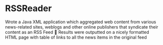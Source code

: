 # RSSReader
  Wrote a Java XML application which aggregated web content from various news-related sites, weblogs and other online publishers 
that syndicate their content as an RSS Feed 
  Results were outputted on a nicely formatted HTML page with table of links to all the news items in the original feed
